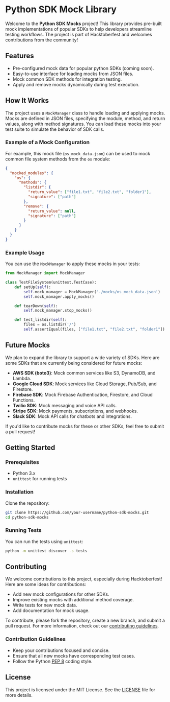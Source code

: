 # Python SDK Mock Library

Welcome to the **Python SDK Mocks** project! This library provides pre-built mock implementations of popular SDKs to help developers streamline testing workflows. The project is part of Hacktoberfest and welcomes contributions from the community!

## Features

- Pre-configured mock data for popular python SDKs (coming soon).
- Easy-to-use interface for loading mocks from JSON files.
- Mock common SDK methods for integration testing.
- Apply and remove mocks dynamically during test execution.

## How It Works

The project uses a `MockManager` class to handle loading and applying mocks. Mocks are defined in JSON files, specifying the module, method, and return values, along with method signatures. You can load these mocks into your test suite to simulate the behavior of SDK calls.

### Example of a Mock Configuration

For example, this mock file (`os_mock_data.json`) can be used to mock common file system methods from the `os` module:

```json
{
  "mocked_modules": {
    "os": {
      "methods": {
        "listdir": {
          "return_value": ["file1.txt", "file2.txt", "folder1"],
          "signature": ["path"]
        },
        "remove": {
          "return_value": null,
          "signature": ["path"]
        }
      }
    }
  }
}
```

### Example Usage

You can use the `MockManager` to apply these mocks in your tests:

```python
from MockManager import MockManager

class TestFileSystem(unittest.TestCase):
    def setUp(self):
        self.mock_manager = MockManager('./mocks/os_mock_data.json')
        self.mock_manager.apply_mocks()

    def tearDown(self):
        self.mock_manager.stop_mocks()

    def test_listdir(self):
        files = os.listdir('/')
        self.assertEqual(files, ["file1.txt", "file2.txt", "folder1"])
```

## Future Mocks

We plan to expand the library to support a wide variety of SDKs. Here are some SDKs that are currently being considered for future mocks:

- **AWS SDK (boto3)**: Mock common services like S3, DynamoDB, and Lambda.
- **Google Cloud SDK**: Mock services like Cloud Storage, Pub/Sub, and Firestore.
- **Firebase SDK**: Mock Firebase Authentication, Firestore, and Cloud Functions.
- **Twilio SDK**: Mock messaging and voice API calls.
- **Stripe SDK**: Mock payments, subscriptions, and webhooks.
- **Slack SDK**: Mock API calls for chatbots and integrations.

If you'd like to contribute mocks for these or other SDKs, feel free to submit a pull request!

## Getting Started

### Prerequisites

- Python 3.x
- `unittest` for running tests

### Installation

Clone the repository:

```bash
git clone https://github.com/your-username/python-sdk-mocks.git
cd python-sdk-mocks
```

### Running Tests

You can run the tests using `unittest`:

```bash
python -m unittest discover -s tests
```

## Contributing

We welcome contributions to this project, especially during Hacktoberfest! Here are some ideas for contributions:

- Add new mock configurations for other SDKs.
- Improve existing mocks with additional method coverage.
- Write tests for new mock data.
- Add documentation for mock usage.

To contribute, please fork the repository, create a new branch, and submit a pull request. For more information, check out our [contributing guidelines](CONTRIBUTING.md).

### Contribution Guidelines

- Keep your contributions focused and concise.
- Ensure that all new mocks have corresponding test cases.
- Follow the Python [PEP 8](https://www.python.org/dev/peps/pep-0008/) coding style.

## License

This project is licensed under the MIT License. See the [LICENSE](LICENSE) file for more details.